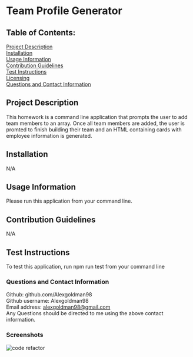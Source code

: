 # Team Profile Generator
## Table of Contents: 
[Project Description](#Project-Description)  
[Installation](#Installation)  
[Usage Information](#Usage-Information)  
[Contribution Guidelines](#Contribution-Guidelines)  
[Test Instructions](#Test-Instructions)  
[Licensing](#Licensing)  
[Questions and Contact Information](#Questions-and-Contact-Information)  

## Project Description 
This homework is a command line application that prompts the user to add team members to an array. Once all team members are added, the user is promted to finish building their team and an HTML containing cards with employee information is generated.

## Installation 
N/A

## Usage Information 
Please run this application from your command line.

## Contribution Guidelines 
N/A

## Test Instructions 
To test this application, run npm run test from your command line

### Questions and Contact Information 
Github: github.com/Alexgoldman98  
Github username: Alexgoldman98   
Email address: alexgoldman98@gmail.com  
Any Questions should be directed to me using the above contact information.

### Screenshots
![code refactor](Assets/SS1.png)